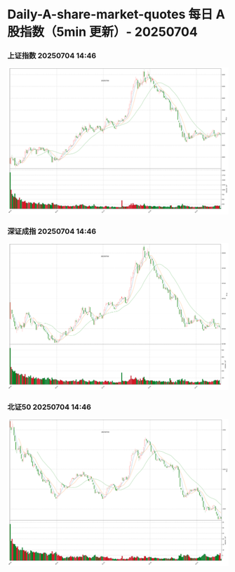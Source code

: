 
# Daily-A-share-market-quotes 每日 A 股指数（5min 更新）- 20250704

### 上证指数 20250704 14:46
![](./fig/2025/7/20250704-sh000001.png)

### 深证成指 20250704 14:46
![](./fig/2025/7/20250704-sz399001.png)

### 北证50 20250704 14:46
![](./fig/2025/7/20250704-bj899050.png)
